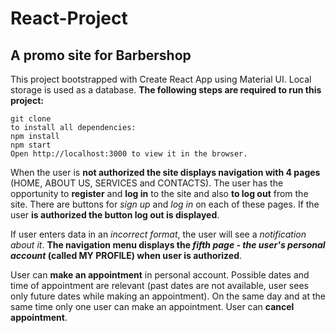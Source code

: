 # React-Project
## A promo site for Barbershop<br/>
This project bootstrapped with Create React App using Material UI. Local storage is used as a database.
**The following steps are required to run this project:**

```
git clone
to install all dependencies:
npm install
npm start
Open http://localhost:3000 to view it in the browser.
```

When the user is **not authorized the site displays navigation with 4 pages** (HOME, ABOUT US, SERVICES and CONTACTS).
The user has the opportunity to **register** and **log in** to the site and also **to log out** from the site. 
There are buttons for _sign up_ and _log in_ on each of these pages. If the user **is authorized the button log out is displayed**.

If user enters data in an _incorrect format_, the user will see a _notification about it_.
**The navigation menu displays the _fifth page - the user's personal account_ (called MY PROFILE) when  user is authorized**.

User can **make an appointment** in  personal account. 
Possible dates and time of appointment are relevant (past dates are not available, user sees only future dates while making an appointment). On the same day and at the same time only one user can make an appointment.
User can **cancel appointment**.







